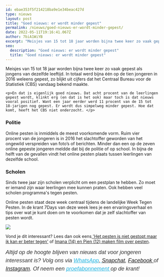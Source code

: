 ```yaml
---
id: ebae353f5f214218ba9e1e34beac427d
type: nieuws
layout: post
title: "Goed nieuws: er wordt minder gepest"
permalink: /nieuws/goed-nieuws-er-wordt-minder-gepest/
date: 2022-05-11T19:16:41.067Z
author: 7biA1WiYB
excerpt: "Meisjes van 15 tot 18 jaar worden bijna twee keer zo vaak gepest als jongens van dezelfde leeftijd. In totaal werd bijna één op de tien jongeren in 2016 weleens gepest, zo blijkt uit cijfers dat het Centraal Bureau voor de Statistiek (CBS) vandaag bekend maakte.  "
seo:
  description: "Goed nieuws: er wordt minder gepest"
  title: "Goed nieuws: er wordt minder gepest"
---
```

Meisjes van 15 tot 18 jaar worden bijna twee keer zo vaak gepest als jongens van dezelfde leeftijd. In totaal werd bijna één op de tien jongeren in 2016 weleens gepest, zo blijkt uit cijfers dat het Centraal Bureau voor de Statistiek (CBS) vandaag bekend maakte.  

    <p>En dat is eigenlijk goed nieuws. Dat acht procent van de leerlingen gepest wordt, klinkt erg (en dat is het ook) maar toch is dat nieuws vooral positief. Want een jaar eerder werd 11 procent van de 15 tot 18-jarigen nog gepest. Er wordt dus simpelweg minder gepest. Hoe dat komt, heeft het CBS niet onderzocht. </p>
<h3>Politie</h3>
<p>Online pesten is inmiddels de meest voorkomende vorm. Ruim vier procent van de jongeren is in 2016 het slachtoffer geworden van het ongewild verspreiden van foto’s of berichten. Minder dan een op de zeven online gepeste jongeren meldde dat bij de politie of op school. In bijna de helft van de gevallen vindt het online pesten plaats tussen leerlingen van dezelfde school.</p>
<h3>Scholen</h3>
<p>Sinds twee jaar zijn scholen verplicht om een pestplan te hebben. Zo moet er iemand zijn waar leerlingen mee kunnen praten. Ook hebben veel scholen programma's tegen pesten.</p>
<p>Online pesten staat deze week centraal tijdens de landelijke Week Tegen Pesten. In de krant 7Days van deze week lees je een ervaringsverhaal en tips over wat je kunt doen om te voorkomen dat je zelf slachtoffer van pesten wordt. </p>
<div class="kader">
<p><img class="kaderafbeelding" src="https://original.sevendays.nl/sites/default/files/ff.png"></p>
<p>Vond je dit interessant? Lees dan ook eens<a href="https://original.sevendays.nl/lifestyle/fenna-17-van-hoefwijzer-over-het-succes-van-paardentubers" target="_blank"> </a><a href="https://original.sevendays.nl/nieuws/het-pesten-niet-gestopt-maar-ik-kan-er-beter-tegen">'Het pesten is niet gestopt maar ik kan er beter tegen'</a> of <a href="https://original.sevendays.nl/lifestyle-nieuws/imana-14-en-pien-12-maken-film-over-pesten">Imana (14) en Pien (12) maken film over pesten</a>.</p>
<p><em style="box-sizing: inherit; color: rgb(51, 51, 51); font-family: &quot;PT Sans&quot;, sans-serif; font-size: 18px; line-height: 27px;">Altijd op de hoogte blijven van nieuws dat voor jongeren interessant is? Volg ons via </em><em style="box-sizing: inherit; color: rgb(34, 179, 224); transition: color 0.3s ease; font-family: &quot;PT Sans&quot;, sans-serif; font-size: 18px; line-height: 27px;"><a href="https://original.sevendays.nl/whatsapp" style="box-sizing: inherit; color: rgb(34, 179, 224); transition: color 0.3s ease; font-family: &quot;PT Sans&quot;, sans-serif; font-size: 18px; line-height: 27px;">WhatsApp</a></em><em style="box-sizing: inherit; color: rgb(51, 51, 51); font-family: &quot;PT Sans&quot;, sans-serif; font-size: 18px; line-height: 27px;">,</em><em style="box-sizing: inherit; color: rgb(34, 179, 224); transition: color 0.3s ease; font-family: &quot;PT Sans&quot;, sans-serif; font-size: 18px; line-height: 27px;"><a href="https://original.sevendays.nl/whatsapp" style="box-sizing: inherit; color: rgb(34, 179, 224); transition: color 0.3s ease; font-family: &quot;PT Sans&quot;, sans-serif; font-size: 18px; line-height: 27px;"> </a></em><em style="box-sizing: inherit; color: rgb(51, 51, 51); font-family: &quot;PT Sans&quot;, sans-serif; font-size: 18px; line-height: 27px;"><a href="https://www.snapchat.com/add/sevendaysnl">Snapchat</a>, <a href="https://www.facebook.com/7Daysnl?ref=bookmarks">Facebook </a>of <a href="https://instagram.com/7DAysnl/">Instagram</a>. Of </em><em style="box-sizing: inherit; color: rgb(51, 51, 51); font-family: &quot;PT Sans&quot;, sans-serif; font-size: 18px; line-height: 27px;">neem een </em><a href="https://abonneren.sevendays.nl/abonneren/abonnementen/ae/artikel" style="box-sizing: inherit; color: rgb(34, 179, 224); transition: color 0.3s ease; font-family: &quot;PT Sans&quot;, sans-serif; font-size: 18px; line-height: 27px;"><em style="box-sizing: inherit;">proefabonnement </em></a><em style="box-sizing: inherit; color: rgb(51, 51, 51); font-family: &quot;PT Sans&quot;, sans-serif; font-size: 18px; line-height: 27px;">op de krant!</em></p>
</div>
  
